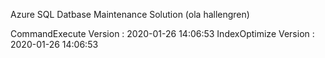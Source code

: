 Azure SQL Datbase Maintenance Solution (ola hallengren)

CommandExecute Version : 2020-01-26 14:06:53
IndexOptimize	Version  : 2020-01-26 14:06:53
